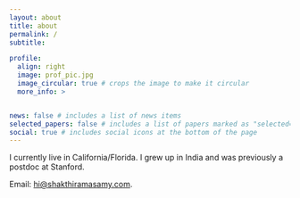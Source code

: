 ```yaml
---
layout: about
title: about
permalink: /
subtitle:

profile:
  align: right
  image: prof_pic.jpg
  image_circular: true # crops the image to make it circular
  more_info: >


news: false # includes a list of news items
selected_papers: false # includes a list of papers marked as "selected={true}"
social: true # includes social icons at the bottom of the page
---
```


I currently live in California/Florida. I grew up in India and was previously a postdoc at Stanford.

Email: <a href='mailto=hi@shakthiramasamy.com'> hi@shakthiramasamy.com</a>.
